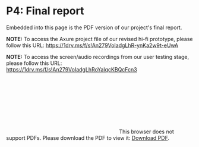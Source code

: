 # P4: Final report
Embedded into this page is the PDF version of our project's final report.

**NOTE:** To access the Axure project file of our revised hi-fi prototype, please follow this URL: https://1drv.ms/f/s!An279VoIadgLhR-ynKa2w9t-eUwA

**NOTE:** To access the screen/audio recordings from our user testing stage, please follow this URL: https://1drv.ms/f/s!An279VoIadgLhRoYaIqcKBQcFcn3

<object data="P4_Final_Report.pdf" type="application/pdf" width="1050px" height="625px">
    <embed src="https://1drv.ms/b/s!An279VoIadgLhRt8Gt2-zzIVKdVK">
        This browser does not support PDFs. Please download the PDF to view it: <a href="https://1drv.ms/b/s!An279VoIadgLhRt8Gt2-zzIVKdVK">Download PDF</a>.</p>
    </embed>
</object>